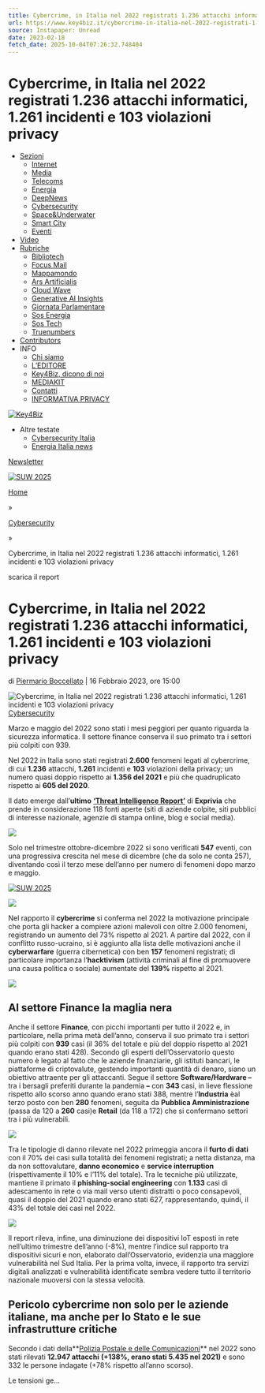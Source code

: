 ```yaml
---
title: Cybercrime, in Italia nel 2022 registrati 1.236 attacchi informatici, 1.261 incidenti e 103 violazioni privacy
url: https://www.key4biz.it/cybercrime-in-italia-nel-2022-registrati-1-236-attacchi-informatici-1-261-incidenti-e-103-violazioni-privacy/435418/
source: Instapaper: Unread
date: 2023-02-18
fetch_date: 2025-10-04T07:26:32.748404
---
```


# Cybercrime, in Italia nel 2022 registrati 1.236 attacchi informatici, 1.261 incidenti e 103 violazioni privacy

* [Sezioni](/sezioni/)
  + [Internet](https://www.key4biz.it/category/internet/)
  + [Media](https://www.key4biz.it/category/media/)
  + [Telecoms](https://www.key4biz.it/category/telecoms/)
  + [Energia](https://www.key4biz.it/category/energia/)
  + [DeepNews](https://www.key4biz.it/category/deepnews/ "hotspot")
  + [Cybersecurity](https://www.key4biz.it/category/cybersecurity/)
  + [Space&Underwater](https://www.key4biz.it/category/spaceunderwater/ "spaceunderwater")
  + [Smart City](https://www.key4biz.it/category/smart-city/)
  + [Eventi](https://www.key4biz.it/category/eventi/)
* [Video](https://www.key4biz.it/category/video/)
* [Rubriche](/rubriche/)
  + [Bibliotech](https://www.key4biz.it/category/bibliotech/)
  + [Focus Mail](https://www.key4biz.it/category/focus-mail/)
  + [Mappamondo](https://www.key4biz.it/category/mappamondo/)
  + [Ars Artificialis](https://www.key4biz.it/category/internet/ars-artificialis/)
  + [Cloud Wave](https://www.key4biz.it/category/internet/cloud-wave/)
  + [Generative AI Insights](https://www.key4biz.it/category/internet/generative-ai-insights/)
  + [Giornata Parlamentare](https://www.key4biz.it/category/contributors/giornata-parlamentare/)
  + [Sos Energia](https://www.key4biz.it/category/energia/sos-energia/)
  + [Sos Tech](https://www.key4biz.it/category/telecoms/sos-tech/)
  + [Truenumbers](https://www.key4biz.it/category/internet/truenumbers/)
* [Contributors](https://www.key4biz.it/category/contributors/)
* INFO
  + [Chi siamo](https://www.key4biz.it/chi-siamo/)
  + [L’EDITORE](https://www.supercom.it/)
  + [Key4Biz, dicono di noi](https://www.key4biz.it/dicono-di-noi/)
  + [MEDIAKIT](https://www.key4biz.it/wp-content/uploads/2025/04/KEY4BIZ-mediakit_2025_web.pdf)
  + [Contatti](https://www.key4biz.it/contatti/)
  + [INFORMATIVA PRIVACY](https://www.key4biz.it/privacy/)

[![Key4Biz](https://www.key4biz.it/wp-content/themes/key4biz2019/img/key4biz-logo.png?v=1.2)](https://www.key4biz.it/)

* Altre testate
  + [Cybersecurity Italia](https://www.cybersecitalia.it/)
  + [Energia Italia news](https://energiaitalia.news/)

[Newsletter](/category/dailyletter/ "iscriviti alla newsletter")

[![SUW 2025](https://www.key4biz.it/wp-content/uploads/2025/07/ban-suw2025-728x90-1.png)](https://www.spaceandunderwater.events/ "SUW 2025")

[Home](https://www.key4biz.it/)

»

[Cybersecurity](https://www.key4biz.it/category/cybersecurity/)

»

Cybercrime, in Italia nel 2022 registrati 1.236 attacchi informatici, 1.261 incidenti e 103 violazioni privacy

scarica il report

# Cybercrime, in Italia nel 2022 registrati 1.236 attacchi informatici, 1.261 incidenti e 103 violazioni privacy

 di [Piermario Boccellato](https://www.key4biz.it/author/pieroboccellato/)
|
16 Febbraio 2023, ore 15:00

![Cybercrime, in Italia nel 2022 registrati 1.236 attacchi informatici, 1.261 incidenti e 103 violazioni privacy](https://www.key4biz.it/wp-content/uploads/2023/02/cybercrime-italia-cyber-hacker-sicurezza-bandiera-480x240.jpg)
[Cybersecurity](https://www.key4biz.it/category/cybersecurity/ "Cybersecurity")

Marzo e maggio del 2022 sono stati i mesi peggiori per quanto riguarda la sicurezza informatica. Il settore finance conserva il suo primato tra i settori più colpiti con 939.

Nel 2022 in Italia sono stati registrati **2.600** fenomeni legati al cybercrime, di cui **1.236** attacchi, **1.261** incidenti e **103** violazioni della privacy; un numero quasi doppio rispetto ai **1.356 del 2021** e più che quadruplicato rispetto ai **605 del 2020**.

Il dato emerge dall’**ultimo** **[‘Threat Intelligence Report’](https://www.key4biz.it/wp-content/uploads/2023/02/Exprivia-Threat-Intelligence-Report_2022.pdf)** di **Exprivia** che prende in considerazione 118 fonti aperte (siti di aziende colpite, siti pubblici di interesse nazionale, agenzie di stampa online, blog e social media).

[![](https://www.key4biz.it/wp-content/uploads/2023/02/Schermata-2023-02-16-alle-14.31.43-1024x603.png)](https://www.key4biz.it/wp-content/uploads/2023/02/Schermata-2023-02-16-alle-14.31.43.png)

Solo nel trimestre ottobre-dicembre 2022 si sono verificati **547** eventi, con una progressiva crescita nel mese di dicembre (che da solo ne conta 257), diventando così il terzo mese dell’anno per numero di fenomeni dopo marzo e maggio.

[![SUW 2025](https://www.key4biz.it/wp-content/uploads/2025/06/ban-suw2025-300x250-1.jpg)](https://www.spaceandunderwater.events/ "RFW 2025")

[![](https://www.key4biz.it/wp-content/uploads/2023/02/Schermata-2023-02-16-alle-14.32.32-1024x603.png)](https://www.key4biz.it/wp-content/uploads/2023/02/Schermata-2023-02-16-alle-14.32.32.png)

Nel rapporto il **cybercrime** si conferma nel 2022 la motivazione principale che porta gli hacker a compiere azioni malevoli con oltre 2.000 fenomeni, registrando un aumento del 73% rispetto al 2021. A partire dal 2022, con il conflitto russo-ucraino, si è aggiunto alla lista delle motivazioni anche il **cyberwarfare** (guerra cibernetica) con ben **157** fenomeni registrati; di particolare importanza l’**hacktivism** (attività criminali al fine di promuovere una causa politica o sociale) aumentate del **139%** rispetto al 2021.

[![](https://www.key4biz.it/wp-content/uploads/2023/02/Schermata-2023-02-16-alle-14.33.17-1024x603.png)](https://www.key4biz.it/wp-content/uploads/2023/02/Schermata-2023-02-16-alle-14.33.17.png)

## **Al settore Finance la maglia nera**

Anche il settore **Finance**, con picchi importanti per tutto il 2022 e, in particolare, nella prima metà dell’anno, conserva il suo primato tra i settori più colpiti con **939** casi (il 36% del totale e più del doppio rispetto al 2021 quando erano stati 428). Secondo gli esperti dell’Osservatorio questo numero è legato al fatto che le aziende finanziarie, gli istituti bancari, le piattaforme di criptovalute, gestendo importanti quantità di denaro, siano un obiettivo attraente per gli attaccanti. Segue il settore **Software/Hardware –** tra i bersagli preferiti durante la pandemia **–** con **343** casi, in lieve flessione rispetto allo scorso anno quando erano stati 388, mentre l’**Industria** èal terzo posto con ben **280** fenomeni, seguita da **Pubblica Amministrazione** (passa da 120 a **260** casi)e **Retail** (da 118 a 172) che si confermano settori tra i più vulnerabili.

![](https://www.key4biz.it/wp-content/uploads/2023/02/Schermata-2023-02-16-alle-14.33.52-1024x562.png)

Tra le tipologie di danno rilevate nel 2022 primeggia ancora il **furto di dati** con il 70% dei casi sulla totalità dei fenomeni registrati; a netta distanza, ma da non sottovalutare, **danno economico** e **service interruption** (rispettivamente il 10% e l’11% del totale). Tra le tecniche più utilizzate, mantiene il primato il **phishing-social engineering** con **1.133** casi di adescamento in rete o via mail verso utenti distratti o poco consapevoli, quasi il doppio del 2021 quando erano stati 627, rappresentando, quindi, il 43% del totale dei casi nel 2022.

[![](https://www.key4biz.it/wp-content/uploads/2023/02/Schermata-2023-02-16-alle-14.34.10-1024x562.png)](https://www.key4biz.it/wp-content/uploads/2023/02/Schermata-2023-02-16-alle-14.34.10.png)

Il report rileva, infine, una diminuzione dei dispositivi IoT esposti in rete nell’ultimo trimestre dell’anno (-8%), mentre l’indice sul rapporto tra dispositivi sicuri e non, elaborato dall’Osservatorio, evidenzia una maggiore vulnerabilità nel Sud Italia. Per la prima volta, invece, il rapporto tra servizi digitali analizzati e vulnerabilità identificate sembra vedere tutto il territorio nazionale muoversi con la stessa velocità.

## **Pericolo cybercrime non solo per le aziende italiane, ma anche per lo Stato e le sue infrastrutture critiche**

Secondo i dati della**[Polizia Postale e delle Comunicazioni](https://www.commissariatodips.it/index.html)** nel 2022 sono stati rilevati **12.947 attacchi** **(+138%, erano stati 5.435 nel 2021)** e sono 332 le persone indagate (+78% rispetto all’anno scorso).

Le tensioni ge...